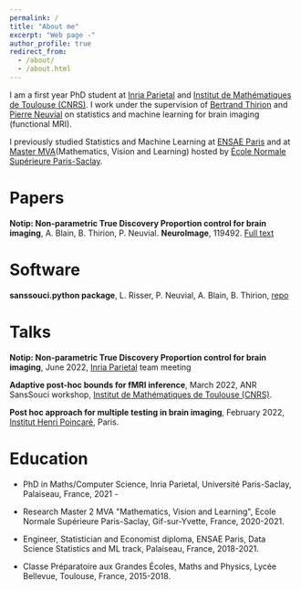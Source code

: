```yaml
---
permalink: /
title: "About me"
excerpt: "Web page -"
author_profile: true
redirect_from: 
  - /about/
  - /about.html
---
```


I am a first year PhD student at [Inria Parietal](https://team.inria.fr/parietal/) and [Institut de Mathématiques de Toulouse (CNRS)](https://www.math.univ-toulouse.fr/?lang=en). I work under the supervision of [Bertrand Thirion](https://pages.saclay.inria.fr/bertrand.thirion/) and [Pierre Neuvial](https://www.math.univ-toulouse.fr/~pneuvial/) on statistics and machine learning for brain imaging (functional MRI).

I previously studied Statistics and Machine Learning at [ENSAE Paris](https://www.ensae.fr/en) and at [Master MVA](https://www.master-mva.com/)(Mathematics, Vision and Learning) hosted by [École Normale Supérieure Paris-Saclay](https://ens-paris-saclay.fr/en).

# Papers

**Notip: Non-parametric True Discovery Proportion control for brain imaging**, A. Blain, B. Thirion, P. Neuvial. **NeuroImage**, 119492. [Full text](https://doi.org/10.1016/j.neuroimage.2022.119492)

# Software

**sanssouci.python package**, L. Risser, P. Neuvial, A. Blain, B. Thirion, [repo](https://github.com/pneuvial/sanssouci.python)

# Talks

**Notip: Non-parametric True Discovery Proportion control for brain imaging**, June 2022, [Inria Parietal](https://team.inria.fr/parietal/) team meeting

**Adaptive post-hoc bounds for fMRI inference**, March 2022, ANR SansSouci workshop, [Institut de Mathématiques de Toulouse (CNRS)](https://www.math.univ-toulouse.fr/?lang=en).

**Post hoc approach for multiple testing in brain imaging**, February 2022, [Institut Henri Poincaré](http://www.ihp.fr/en), Paris.

# Education

* PhD in Maths/Computer Science, Inria Parietal, Université Paris-Saclay, Palaiseau, France, 2021 -

* Research Master 2 MVA "Mathematics, Vision and Learning", Ecole Normale Supérieure Paris-Saclay, Gif-sur-Yvette, France, 2020-2021.

* Engineer, Statistician and Economist diploma, ENSAE Paris, Data Science Statistics and ML track, Palaiseau, France, 2018-2021.

* Classe Préparatoire aux Grandes Écoles, Maths and Physics, Lycée Bellevue, Toulouse, France, 2015-2018.
